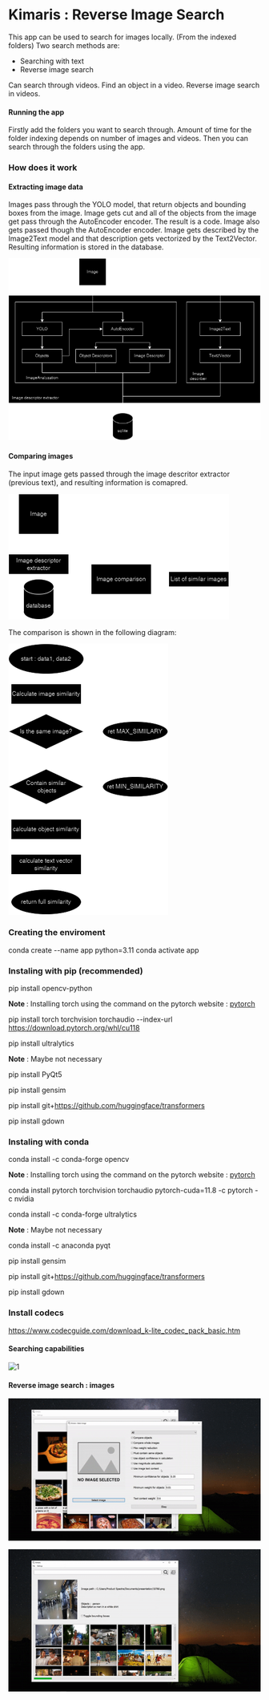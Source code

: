 # Kimaris : Reverse Image Search

This app can be used to search for images locally. (From the indexed folders)
Two search methods are:
 - Searching with text
 - Reverse image search

Can search through videos. Find an object in a video. Reverse image search in videos.

#### Running the app

Firstly add the folders you want to search through. Amount of time for the folder indexing depends on number of images and videos.
Then you can search through the folders using the app.

### How does it work

#### Extracting image data

Images pass through the YOLO model, that return objects and bounding boxes from the image. Image gets cut and all of the objects from the image get pass through the AutoEncoder encoder. The result is a code.
Image also gets passed though the AutoEncoder encoder.
Image gets described by the Image2Text model and that description gets vectorized by the Text2Vector.
Resulting information is stored in the database.

![d1](ImagesGit/1.drawio.png)

#### Comparing images

The input image gets passed through the image descritor extractor (previous text), and resulting information is comapred.

![d1](ImagesGit/2.drawio.png)

The comparison is shown in the following diagram:

![d1](ImagesGit/3.drawio.png)


### Creating the enviroment
conda create --name app python=3.11 
conda activate app

### Instaling with pip (recommended)

pip install opencv-python

<b> Note </b>: Installing torch using the command on the pytorch website : [pytorch](https://pytorch.org/)

pip install torch torchvision torchaudio --index-url https://download.pytorch.org/whl/cu118

pip install ultralytics

<b>Note</b> : Maybe not necessary

pip install PyQt5

pip install gensim

pip install git+https://github.com/huggingface/transformers

pip install gdown

### Instaling with conda
conda install -c conda-forge opencv

<b> Note </b>: Installing torch using the command on the pytorch website : [pytorch](https://pytorch.org/)

conda install pytorch torchvision torchaudio pytorch-cuda=11.8 -c pytorch -c nvidia

conda install -c conda-forge ultralytics

<b>Note</b> : Maybe not necessary

conda install -c anaconda pyqt

pip install gensim

pip install git+https://github.com/huggingface/transformers

pip install gdown

### Install codecs

https://www.codecguide.com/download_k-lite_codec_pack_basic.htm

#### Searching capabilities

![1](ImagesGit/demo1.gif)

#### Reverse image search : images

![1](ImagesGit/demo2a.gif)

![1](ImagesGit/demo2b.gif)
